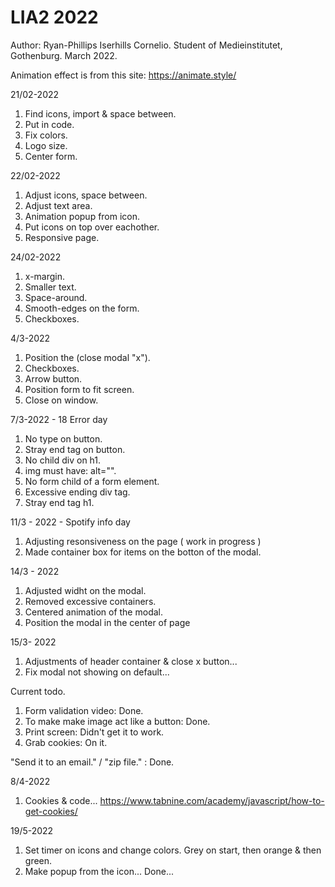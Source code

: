 # LIA2 2022
Author: Ryan-Phillips Iserhills Cornelio.
Student of Medieinstitutet, Gothenburg.
March 2022. 

Animation effect is from this site: https://animate.style/

21/02-2022

1. Find icons, import & space between.
2. Put in code.
3. Fix colors.
4. Logo size.
5. Center form.


22/02-2022

1. Adjust icons, space between.
2. Adjust text area.
3. Animation popup from icon.
4. Put icons on top over eachother.
5. Responsive page.

24/02-2022

1. x-margin.
2. Smaller text.
3. Space-around.
4. Smooth-edges on the form.
5. Checkboxes.

4/3-2022

1. Position the (close modal "x").
2. Checkboxes.
3. Arrow button.
4. Position form to fit screen.
5. Close on window.

7/3-2022 - 18 Error day

1. No type on button.
2. Stray end tag on button.
3. No child div on h1.
4. img must have: alt="".
5. No form child of a form element.
6. Excessive ending div tag.
7. Stray end tag h1.

11/3 - 2022 - Spotify info day

1. Adjusting resonsiveness on the page ( work in progress )
2. Made container box for items on the botton of the modal.

14/3 - 2022 

1. Adjusted widht on the modal.
2. Removed excessive containers.
3. Centered animation of the modal.
4. Position the modal in the center of page

15/3- 2022

1. Adjustments of header container & close x button...
2. Fix modal not showing on default... 

Current todo.
1. Form validation video: Done.
2. To make make image act like a button: Done.
3. Print screen: Didn't get it to work.
4. Grab cookies: On it.


"Send it to an email." / "zip file." : Done.

8/4-2022
1. Cookies & code...
https://www.tabnine.com/academy/javascript/how-to-get-cookies/

19/5-2022
1. Set timer on icons and change colors. Grey on start, then orange & then green.
2. Make popup from the icon... Done...